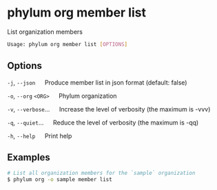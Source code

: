 # phylum org member list

List organization members

```sh
Usage: phylum org member list [OPTIONS]
```

## Options

`-j`, `--json`
&emsp; Produce member list in json format (default: false)

`-o`, `--org` `<ORG>`
&emsp; Phylum organization

`-v`, `--verbose`...
&emsp; Increase the level of verbosity (the maximum is -vvv)

`-q`, `--quiet`...
&emsp; Reduce the level of verbosity (the maximum is -qq)

`-h`, `--help`
&emsp; Print help

## Examples

```sh
# List all organization members for the `sample` organization
$ phylum org -o sample member list
```
